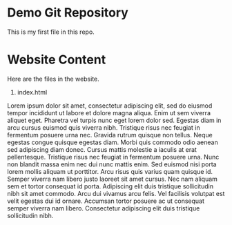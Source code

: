 # Demo Git Repository

This is my first file in this repo.

# Website Content

Here are the files in the website.

1. index.html

Lorem ipsum dolor sit amet, consectetur adipiscing elit, sed do eiusmod tempor incididunt ut labore et dolore magna aliqua. Enim ut sem viverra aliquet eget. Pharetra vel turpis nunc eget lorem dolor sed. Egestas diam in arcu cursus euismod quis viverra nibh. Tristique risus nec feugiat in fermentum posuere urna nec. Gravida rutrum quisque non tellus. Neque egestas congue quisque egestas diam. Morbi quis commodo odio aenean sed adipiscing diam donec. Cursus mattis molestie a iaculis at erat pellentesque. Tristique risus nec feugiat in fermentum posuere urna. Nunc non blandit massa enim nec dui nunc mattis enim. Sed euismod nisi porta lorem mollis aliquam ut porttitor. Arcu risus quis varius quam quisque id. Semper viverra nam libero justo laoreet sit amet cursus. Nec nam aliquam sem et tortor consequat id porta. Adipiscing elit duis tristique sollicitudin nibh sit amet commodo. Arcu dui vivamus arcu felis. Vel facilisis volutpat est velit egestas dui id ornare. Accumsan tortor posuere ac ut consequat semper viverra nam libero. Consectetur adipiscing elit duis tristique sollicitudin nibh.